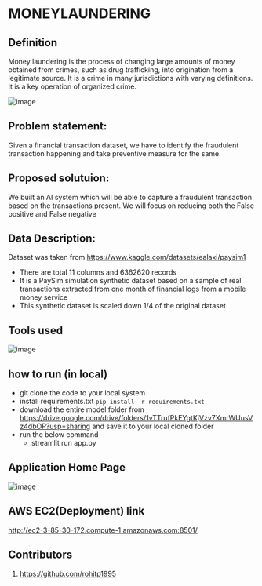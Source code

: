 # MONEYLAUNDERING

## Definition
Money laundering is the process of changing large amounts of money obtained from crimes, such as drug trafficking, into origination from a legitimate source. It is a crime in many jurisdictions with varying definitions. It is a key operation of organized crime.

![image](https://user-images.githubusercontent.com/29440153/162197611-de5567f0-1344-4522-8d4f-ab9e8f81f933.png)


## Problem statement:

Given a financial transaction dataset, we have to identify the fraudulent transaction happening and take preventive measure for the same.

## Proposed solutuion:

We built an AI system which will be able to capture a fraudulent transaction based on the transactions present. We will focus on reducing both the False positive and False negative 

## Data Description:

Dataset was taken from https://www.kaggle.com/datasets/ealaxi/paysim1

  * There are total 11 columns and 6362620 records
  * It is a PaySim simulation synthetic dataset based on a sample of real transactions extracted from one month of financial logs from a mobile money service 
  * This synthetic dataset is scaled down 1/4 of the original dataset 

## Tools used

![image](https://user-images.githubusercontent.com/29440153/162221819-a3d8981e-0d30-4c2d-9215-097916d8aaca.png)

## how to run (in local)

* git clone the code to your local system
* install requirements.txt ```pip install -r requirements.txt```
* download the entire model folder from https://drive.google.com/drive/folders/1vTTrufPkEYgtKjVzv7XmrWUusVz4dbOP?usp=sharing and save it to your local cloned folder
* run the below command 
  * streamlit run app.py

## Application Home Page
![image](https://user-images.githubusercontent.com/29440153/162224660-3335de92-902f-456e-94ba-a91f71c05216.png)

## AWS EC2(Deployment) link
http://ec2-3-85-30-172.compute-1.amazonaws.com:8501/

## Contributors
 1) https://github.com/rohitp1995
 
